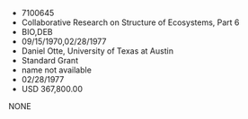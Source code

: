 * 7100645
* Collaborative Research on Structure of Ecosystems, Part 6
* BIO,DEB
* 09/15/1970,02/28/1977
* Daniel Otte, University of Texas at Austin
* Standard Grant
*   name not available
* 02/28/1977
* USD 367,800.00

NONE